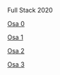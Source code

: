 Full Stack 2020

[Osa 0](https://github.com/tikibeni/fullstack/tree/master/osa0)

[Osa 1](https://github.com/tikibeni/fullstack/tree/master/osa1)

[Osa 2](https://github.com/tikibeni/fullstack/tree/master/osa2)

[Osa 3](https://github.com/tikibeni/fullstack-osa3/tree/master)